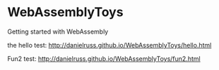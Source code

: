 # WebAssemblyToys
Getting started with WebAssembly

the hello test:
http://danielruss.github.io/WebAssemblyToys/hello.html

Fun2 test:
http://danielruss.github.io/WebAssemblyToys/fun2.html
